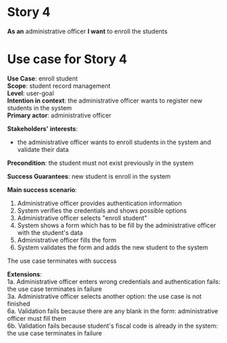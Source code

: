 # Story 4
**As an** administrative officer
**I want** to enroll the students 

# Use case for Story 4
**Use Case**: enroll student  
**Scope**: student record management  
**Level**: user-goal  
**Intention in context**: the administrative officer wants to register new students in the system  
**Primary actor**: administrative officer  

**Stakeholders' interests**:
* the administrative officer wants to enroll students in the system and validate their data 

**Precondition**: the student must not exist previously in the system

**Success Guarantees**: new student is enroll in the system

**Main success scenario**: 
1. Administrative officer provides authentication information
2. System verifies the credentials and shows possible options
3. Administrative officer selects "enroll student"
4. System shows a form which has to be fill by the administrative officer with the student's data
5. Administrative officer fills the form
6. System validates the form and adds the new student to the system

The use case terminates with success

**Extensions**:  
1a. Administrative officer enters wrong credentials and authentication fails: the use case terminates in failure  
3a. Administrative officer selects another option: the use case is not finished  
6a. Validation fails because there are any blank in the form: administrative officer must fill them  
6b. Validation fails because student's fiscal code is already in the system: the use case terminates in failure  
  
